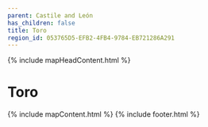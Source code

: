 ```yaml
---
parent: Castile and León
has_children: false
title: Toro
region_id: 053765D5-EFB2-4FB4-9784-EB721286A291
---
```

{% include mapHeadContent.html %}
# Toro
{% include mapContent.html %}
{% include footer.html %}
